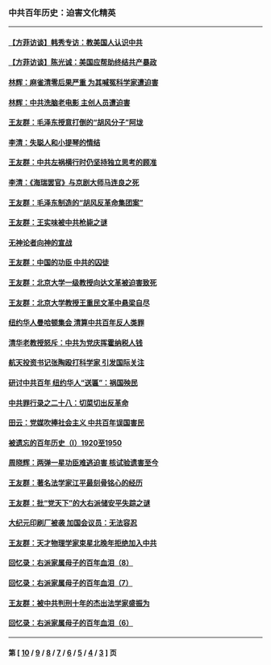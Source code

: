 ### 中共百年历史：迫害文化精英
---
#### [【方菲访谈】韩秀专访：教美国人认识中共](../../pages/nf1176111/n13821310.md?09170430) 
#### [【方菲访谈】陈光诚：美国应帮助终结共产暴政](../../pages/nf1176111/n13759521.md?09170430) 
#### [林辉：麻雀清零后果严重 为其喊冤科学家遭迫害](../../pages/nf1176111/n13746900.md?09170430) 
#### [林辉：中共洗脑老电影 主创人员遭迫害](../../pages/nf1176111/n13699437.md?09170430) 
#### [王友群：毛泽东授意打倒的“胡风分子”阿垅](../../pages/nf1176111/n13592541.md?09170430) 
#### [李清：失聪人和小提琴的情结](../../pages/nf1176111/n13459280.md?09170430) 
#### [王友群：中共左祸横行时仍坚持独立思考的顾准](../../pages/nf1176111/n13444722.md?09170430) 
#### [李清：《海瑞罢官》与京剧大师马连良之死](../../pages/nf1176111/n13412316.md?09170430) 
#### [王友群：毛泽东制造的“胡风反革命集团案”](../../pages/nf1176111/n13324909.md?09170430) 
#### [王友群：王实味被中共枪毙之谜](../../pages/nf1176111/n13307502.md?09170430) 
#### [无神论者向神的宣战](../../pages/nf1176111/n13281535.md?09170430) 
#### [王友群：中国的功臣 中共的囚徒](../../pages/nf1176111/n13291790.md?09170430) 
#### [王友群：北京大学一级教授向达文革被迫害致死](../../pages/nf1176111/n13150966.md?09170430) 
#### [王友群：北京大学教授王重民文革中悬梁自尽](../../pages/nf1176111/n13084645.md?09170430) 
#### [纽约华人曼哈顿集会 清算中共百年反人类罪](../../pages/nf1176111/n13084157.md?09170430) 
#### [清华老教授怒斥：中共为党庆挥霍纳税人钱](../../pages/nf1176111/n13071430.md?09170430) 
#### [航天投资书记张陶殴打科学家 引发国际关注](../../pages/nf1176111/n13069132.md?09170430) 
#### [研讨中共百年 纽约华人“送匾”：祸国殃民](../../pages/nf1176111/n13057367.md?09170430) 
#### [中共罪行录之二十八：切菜切出反革命](../../pages/nf1176111/n13030600.md?09170430) 
#### [田云：党媒吹捧社会主义 中共百年误国害民](../../pages/nf1176111/n13006682.md?09170430) 
#### [被遗忘的百年历史（I）1920至1950](../../pages/nf1176111/n12986411.md?09170430) 
#### [周晓辉：两弹一星功臣难逃迫害 核试验遗害至今](../../pages/nf1176111/n12974997.md?09170430) 
#### [王友群：著名法学家江平最刻骨铭心的经历](../../pages/nf1176111/n12970787.md?09170430) 
#### [王友群：批“党天下”的大右派储安平失踪之谜](../../pages/nf1176111/n12954229.md?09170430) 
#### [大纪元印刷厂被袭 加国会议员：无法容忍](../../pages/nf1176111/n12883028.md?09170430) 
#### [王友群：天才物理学家束星北晚年拒绝加入中共](../../pages/nf1176111/n12792913.md?09170430) 
#### [回忆录：右派家属母子的百年血泪（8）](../../pages/nf1176111/n12706196.md?09170430) 
#### [回忆录：右派家属母子的百年血泪（7）](../../pages/nf1176111/n12706191.md?09170430) 
#### [王友群：被中共判刑十年的杰出法学家盛振为](../../pages/nf1176111/n12706141.md?09170430) 
#### [回忆录：右派家属母子的百年血泪（6）](../../pages/nf1176111/n12698863.md?09170430) 

---
#### 第 [ [10](./10.md?09170430) / [9](./9.md?09170430) / [8](./8.md?09170430) / [7](./7.md?09170430) / [6](./6.md?09170430) / [5](./5.md?09170430) / [4](./4.md?09170430) / [3](./3.md?09170430) ] 页
